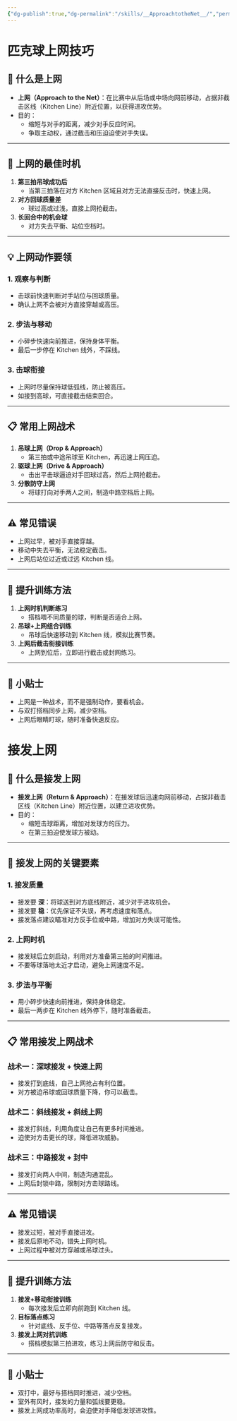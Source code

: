 ```yaml
---
{"dg-publish":true,"dg-permalink":"/skills/__ApproachtotheNet__/","permalink":"/skills/__ApproachtotheNet__/"}
---
```


# 匹克球上网技巧

## 🎯 什么是上网
- **上网（Approach to the Net）**：在比赛中从后场或中场向网前移动，占据非截击区线（Kitchen Line）附近位置，以获得进攻优势。
- 目的：
  - 缩短与对手的距离，减少对手反应时间。
  - 争取主动权，通过截击和压迫迫使对手失误。

---

## 🏓 上网的最佳时机
1. **第三拍吊球成功后**
   - 当第三拍落在对方 Kitchen 区域且对方无法直接反击时，快速上网。
2. **对方回球质量差**
   - 球过高或过浅，直接上网抢截击。
3. **长回合中的机会球**
   - 对方失去平衡、站位空档时。

---

## 💡 上网动作要领

### 1. 观察与判断
- 击球前快速判断对手站位与回球质量。
- 确认上网不会被对方直接穿越或高压。

### 2. 步法与移动
- 小碎步快速向前推进，保持身体平衡。
- 最后一步停在 Kitchen 线外，不踩线。

### 3. 击球衔接
- 上网时尽量保持球低弧线，防止被高压。
- 如接到高球，可直接截击结束回合。

---

## 📋 常用上网战术
1. **吊球上网（Drop & Approach）**
   - 第三拍或中途吊球至 Kitchen，再迅速上网压迫。
2. **驱球上网（Drive & Approach）**
   - 击出平击球逼迫对手回球过高，然后上网抢截击。
3. **分散防守上网**
   - 将球打向对手两人之间，制造中路空档后上网。

---

## ⚠ 常见错误
- 上网过早，被对手直接穿越。
- 移动中失去平衡，无法稳定截击。
- 上网后站位过近或过远 Kitchen 线。

---

## 📌 提升训练方法
1. **上网时机判断练习**
   - 搭档喂不同质量的球，判断是否适合上网。
2. **吊球+上网组合训练**
   - 吊球后快速移动到 Kitchen 线，模拟比赛节奏。
3. **上网后截击衔接训练**
   - 上网到位后，立即进行截击或封网练习。

---

## 📝 小贴士
- 上网是一种战术，而不是强制动作，要看机会。
- 与双打搭档同步上网，减少空档。
- 上网后眼睛盯球，随时准备快速反应。


# 接发上网

## 🎯 什么是接发上网
- **接发上网（Return & Approach）**：在接发球后迅速向网前移动，占据非截击区线（Kitchen Line）附近位置，以建立进攻优势。
- 目的：
  - 缩短击球距离，增加对发球方的压力。
  - 在第三拍迫使发球方被动。

---

## 🏓 接发上网的关键要素

### 1. 接发质量
- 接发要 **深**：将球送到对方底线附近，减少对手进攻机会。
- 接发要 **稳**：优先保证不失误，再考虑速度和落点。
- 接发落点建议瞄准对方反手位或中路，增加对方失误可能性。

### 2. 上网时机
- 接发球后立刻启动，利用对方准备第三拍的时间推进。
- 不要等球落地太近才启动，避免上网速度不足。

### 3. 步法与平衡
- 用小碎步快速向前推进，保持身体稳定。
- 最后一两步在 Kitchen 线外停下，随时准备截击。

---

## 📋 常用接发上网战术

### 战术一：深球接发 + 快速上网
- 接发打到底线，自己上网抢占有利位置。
- 对方被迫吊球或回球质量下降，你可以截击。

### 战术二：斜线接发 + 斜线上网
- 接发打斜线，利用角度让自己有更多时间推进。
- 迫使对方击更长的球，降低进攻威胁。

### 战术三：中路接发 + 封中
- 接发打向两人中间，制造沟通混乱。
- 上网后封锁中路，限制对方击球路线。

---

## ⚠ 常见错误
- 接发过短，被对手直接进攻。
- 接发后原地不动，错失上网时机。
- 上网过程中被对方穿越或吊球过头。

---

## 📌 提升训练方法
1. **接发+移动衔接训练**
   - 每次接发后立即向前跑到 Kitchen 线。
2. **目标落点练习**
   - 针对底线、反手位、中路等落点反复接发。
3. **接发上网对抗训练**
   - 搭档模拟第三拍进攻，练习上网后防守和反击。

---

## 📝 小贴士
- 双打中，最好与搭档同时推进，减少空档。
- 室外有风时，接发的力量和弧线要更稳。
- 接发上网成功率高时，会迫使对手降低发球进攻性。
